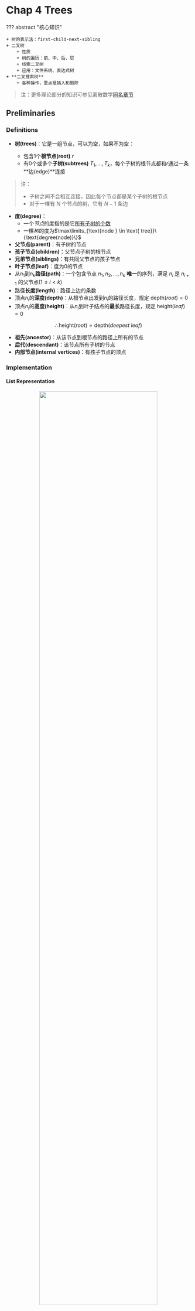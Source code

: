 # Chap 4 Trees

??? abstract "核心知识"

	+ 树的表示法：first-child-next-sibling
	+ 二叉树
		+ 性质
		+ 树的遍历：前、中、后、层
		+ 线索二叉树
		+ 应用：文件系统、表达式树
	+ **二叉搜索树**
		+ 各种操作，重点是插入和删除

>注：更多理论部分的知识可参见离散数学[同名章节](https://note.noughtq.top/math/dm/11)

## Preliminaries

### Definitions

+ **树(trees)**：它是一组节点，可以为空，如果不为空：

	+ 包含1个**根节点(root)** $r$
	+ 有0个或多个**子树(subtrees)** $T_1, \dots, T_k$，每个子树的根节点都和$r$通过一条**边(edge)**连接

>注：
>
>+ 子树之间不会相互连接，因此每个节点都是某个子树的根节点
>+ 对于一棵有 $N$ 个节点的树，它有 $N - 1$ 条边

+ **度(degree)**：
	+ 一个*节点*的度指的是它<u>所有子树的个数</u>
	+ 一棵*树*的度为$\max\limits_{\text{node } \in \text{ tree}}\{\text{degree(node)}\}$
+ **父节点(parent)**：有子树的节点
+ **孩子节点(children)**：父节点子树的根节点
+ **兄弟节点(siblings)**：有共同父节点的孩子节点
+ **叶子节点(leaf)**：度为0的节点
+ 从$n_1$到$n_k$**路径(path)**：一个包含节点 $n_1, n_2, \dots, n_k$ **唯一**的序列，满足 $n_i$ 是 $n_{i+1}$ 的父节点($1 \le i < k$)
+ 路径**长度(length)**：路径上边的条数
+ 顶点$n_i$的**深度(depth)**：从根节点出发到$n_i$的路径长度，规定 $\mathrm{depth}(root) = 0$
+ 顶点$n_i$的**高度(height)**：从$n_i$到叶子结点的**最长**路径长度，规定 $\mathrm{height}(leaf) = 0$

$$\therefore \mathrm{height}(root) = \mathrm{depth}(deepest\text{ }leaf)$$

+ **祖先(ancestor)**：从该节点到根节点的路径上所有的节点
+ **后代(descendant)**：该节点所有子树的节点
+ **内部节点(internal vertices)**：有孩子节点的顶点

### Implementation

#### List Representation

<div style="text-align: center; margin-top: 15px;">
<img src="imgs/C4/Quicker_20240320_173619.png" width="80%" style="margin: 0 auto;">
</div>

缺陷：每个节点的空间大小取决于它有多少个子树，这样实现起来就很麻烦

#### FirstChild-NextSibling Representation

<div style="text-align: center; margin-top: 15px;">
<img src="imgs/C4/Quicker_20240421_204417.png" width="80%" style="margin: 0 auto;">
</div>

> 注：对于同一棵树，这种表示并**不唯一**，因为孩子的顺序可以是任意的

### Application(File System)

Unix 文件树 $\Rightarrow$ DOS 目录列表

!!! example "分层文件系统的目录列表"

	=== "Unix 系统"

		<div style="text-align: center; margin-top: 15px;">
		<img src="imgs/C4/Quicker_20240320_184217.png" width="80%" style="margin: 0 auto;">
		</div>

	=== "DOS 系统"

		<div style="text-align: center; margin-top: 15px;">
		<img src="imgs/C4/Quicker_20240320_184308.png" width="30%" style="margin: 0 auto;">
		</div>

注意：在UNIX系统中位于深度 $d_i$ 的文件，在转化为 DOS 系统的表示法时需要将它们的名字缩进 $d_i$ 倍的多个空格
	
代码实现（**前序遍历**）：
``` c 
static void ListDir(DirOfFile D, int Depth)
{
	if (D is legitimate entry)
	{
		PrintName(D, Depth);
		if (D is a directory)
			for (each child C of D)
				ListDir(C, Depth + 1);
	}
}
```
`Depth` 变量是不应该被用户看到的**内部变量**，需要隐藏起来。一种解决方法是像下面那样定义另外一个函数，隐藏`Depth` 接口

``` c
void ListDirectory(DirOfFile D)
{
	ListDir(D, 0);
}
```

---
计算目录大小：

<div style="text-align: center; margin-top: 15px;">
<img src="imgs/C4/Quicker_20240320_185012.png" width="80%" style="margin: 0 auto;">
</div>

代码实现（**后序遍历**，时间复杂度$O(N)$）
``` c
static int SizeDir(DirOrFile D)
{
	int TotalSize;
	TotalSize = 0;
	if (D is a legitimate entry)
	{
		TotalSize = FileSize(D);
		if (D is a directory)
			for (each child C of D)
				TotalSize += SizeDir(C);
	} // end if D is legal
	return TotalSize;
}
```

## Binary Trees

**二叉树(binary tree)**：每个节点拥有不超过两个孩子的树

<div style="text-align: center; margin-top: 15px;">
<img src="imgs/C4/Quicker_20240320_174545.png" width="80%" style="margin: 0 auto;">
</div>

补充：一般树（左图）的后序遍历 = 由上述方法得到的二叉树（右图）的中序遍历

### Expression Trees(syntax trees)

+ 先将[中缀表达式 -> 后缀表达式](3-x.md#infix-to-postfix-conversion)
+ 然后类似[后缀表达式求解](3-x.md#postfix-evaluation)的方法，遇到运算符时，将栈内的两个操作数弹出，与运算符构建一棵树，对应关系如下：

	+ 左子树：栈顶下面的元素
	+ 根节点：运算符
	+ 右子树：栈顶元素

	将这棵树压入栈中，重复上述步骤直到遍历完整个表达式

???+ play "动画演示"

	<div style="text-align: center; margin-top: 15px;">
	<img src="imgs/C4/1.gif" width="80%" style="margin: 0 auto;">
	</div>

??? code "代码实现"

	``` c
	// from my work of project 2
	Tree ExpTree(Queue q)
	{
	    Tree ans;   // The final expression tree
	    Stack s;    // The stack for tree construction, containing the nodes or the trees
	    PtrToNode node, op1, op2, new;  // node for all element in the queue; op1 and op2 are operands;and new is a new tree
	    PtrToQueue cur = q->front->next;  // Starting from the second element, for the queue has a dummy header

	    s = CreateStack();  // Initialization
	    while (cur != NULL)  // Traversing all the element in the queue
	    {
	        node = CreateNode(cur->var);  // Creating node for every element in the queue
	        if(isalnum(cur->var[0]) || cur->var[0] == '-' && isalnum(cur->var[1]))  // If it's an operand, push it into the stack
	        {
	            Push1(node, s);
	            // printf("%s\n", str);
	        }
	        else  // If it's a operator,
	        {

	            op2 = Top1(s);  // Obtaining the top two operands from the stack
	            Pop(s);
	            op1 = Top1(s);
	            Pop(s);
	            new = CreateTree(node, op1, op2);  // Creating an expression (sub)tree
	            Push1(new, s);
	        }
	        cur = cur->next;
	    }
	    ans = Top1(s); // The remaining tree in the stack is the answer

	    return ans;

	}
	```

### Tree Traversals

**树的遍历(tree traversals)**：对树的每个节点都访问一次，时间复杂度为 $O(N)$

<div style="text-align: center; margin-top: 15px;">
<img src="imgs/C4/Quicker_20240320_184009.png" width="80%" style="margin: 0 auto;">
</div>

**前序遍历(preorder traversal)**

``` c
void preorder(tree_ptr tree)
{
	if (tree)
	{
		visit(tree);
		for (each child C of tree)
			preorder(C);
	}
}
```

**后序遍历(postorder traversal)**

``` c
void postorder(tree_ptr tree)
{
	if (tree)
	{
		for (each child C of tree)
			postorder(C);
		visit(tree);
	}
}
```

**层序遍历(levelorder traversal)**

``` c
void levelorder(tree_ptr tree)
{
	enqueue(tree);
	while (queue is not empty)
	{
		visit(T = dequeue());
		for (each child C of T)
			enqueue(C);
	}
}
```

??? info "补充：“之”字形遍历"

	可以认为是“层序遍历 pro”：第 0 层（根节点）从右往左、第1层从左往右、第2层从右往左...，也就是说每层遍历完后都要改变一次遍历方向

	实现方法：用 2 个栈，一个存从左往右遍历的节点，一个存从右往左遍历的节点

**中序遍历(inorder traversal)**
``` c
// Recursion
void inorder(tree_ptr tree)
{
	if (tree)
	{
		inorder(tree->Left);
		visit(tree->Element);
		inorder(tree->Right);
	}
}

// Iteration(using stack)
void iter_inorder(tree_ptr tree)
{
	Stack S = CreateStack(MAX_SIZE);
	for (;;)
	{
		for (; tree; tree = tree->left)
			Push(tree, S);
		tree = Top(S);
		Pop(S);
		if (!tree)
			break;
		visit(tree->Element);
		tree = tree->Right;
	}
}
```

!!! note "注"

	+ 知道<u>前序或者后序遍历</u> + 中序遍历，可以确定唯一的一棵树
	+ 知道前序遍历 + 后序遍历，一般情况下无法确定树的形状

### Threaded Binary Trees

对于一般的二叉树，它的叶子节点的左右指针指向 `NULL`，这浪费了很多空间。而**线索二叉树(threaded binary trees)**很好地利用了闲置的节点，具体规则如下：

+ 如果 `Tree->Left` 为空，将它指向**中序**遍历中的**前一个节点**
+ 如果 `Tree->Right` 为空，将它指向**中序**遍历中的**后一个节点**
+ 有一个**头节点**(dummy node)，使得*最左边*和*最右边*孩子分别指向这个节点的左右孩子

``` c
// 结构声明
typedef struct ThreadedTreeNode *PtrTo ThreadedNode;
typedef struct PtrToThreadedNode ThreadedTree;
struct ThreadedTreeNode
{
	int LeftThread;      // if it is True, then Left
	TreadedTree Left;    // is a thread, not a child ptr
	ElementType Element;
	int RightThread;     // if it is True, then Right
	ThreadedTree Right;  // is a thread, not a child ptr
}
```

!!! example "例子"

	<div style="text-align: center; margin-top: 15px;">
	<img src="imgs/C4/Quicker_20240320_190628.png" width="80%" style="margin: 0 auto;">
	</div>

	可以看到，我们从 dummy head node 出发，重复“左线索 $\rightarrow$ 右线索 $\rightarrow$ 左线索 $\rightarrow$ 右线索 $\dots$”的遍历过程，最后回到 dummy head node ，这样我们可以对整棵树进行一趟完整的中序遍历。

???+ note "注"

	虽然这里默认使用中序遍历的定义，但我们也可以将其修改成**前序**或者**后序**遍历的版本(比如对于后序遍历版的线索二叉树，某个节点空出来的左子树指向它在后序遍历中的前一个节点，空出来的右子树指向它在后序遍历中的后一个节点)

### Special Cases

+ **歪斜二叉树(skewed binary trees)**：

<div style="text-align: center; margin-top: 15px;">
<img src="imgs/C4/Quicker_20240327_190541.png" width="40%" style="margin: 0 auto;">
</div>

+ **完全二叉树(complete binary trees)**：

<div style="text-align: center; margin-top: 15px;">
<img src="imgs/C4/Quicker_20240327_190602.png" width="40%" style="margin: 0 auto;">
</div>


### Properties

+ 第 $i$ 层($i \ge 1$)最多拥有 $2^{i - 1}$ 个节点；深度为 $k$ 的二叉树最多有 $2^k - 1$ 个节点($k \ge 1$)

+ 对于非空的二叉树，$n_0 = n_2 + 1$，其中 $n_0$ 是叶子节点个数，$n_2$ 是度为 2 的节点个数

!!! note "证明"

	>注：该证明可推广至n叉树

	+ 令 $n_1$ 为度为 1 的节点，$n$ 为节点总数，则$n = n_0 + n_1 + n_2$
	+ 令 $B$ 为边的条数，则 $n = B + 1$，而且不难发现 $B = n_1 + 2n_2$
	+ 联立上述三个方程，可以得到 $n_0 = n_2 + 1$($n_1$ 被消掉了)

推论1：对于一棵完全二叉树，易知 $n_1 = 0$ 或 $1$。由 $n_0 = n_2 + 1$ 知:

+ 完全二叉树有奇数个节点时，$n_1 = 0$
+ 完全二叉树有偶数个节点时，$n_1 = 1$

:star:推论2：$n$ 叉树的叶子节点个数与 $n_1$ 无关，且 $n_0 = \sum\limits_{i = 2}^n (i - 1)n_i + 1$

## Binary Search Tree

### Definition

**二叉搜索树(Binary Search Tree)**是一棵二叉树，它可以是空树，如果非空，则遵循以下规则：

+ 每个节点有一个整数的**键(key)**，每个键互不相同
>这里这么定义是为了方便后面的操作，实际上键不必是整数，键也可以相同

+ 非空**左**子树的键必须**小于**根上的键
+ 非空**右**子树的键必须**大于**根上的键
+ 左右子树也是二叉搜索树

!!! note "注"

	+ 对二叉搜索树的**同一层**从左往右遍历，得到的键的序列是**有序**的
	+ 通过对二叉搜索树的**中序遍历**得到的元素序列是**有序**的
	+ 给出一棵二叉搜索树的**前序***或者***后序**遍历，根据二叉搜索树的定义，我们应当可以还原出这棵树
	+ 对于一棵*完全*的二叉搜索树，它**最小**的节点一定是**叶子节点**，最大的就不一定了

### ADT

**Objects**：拥有 0 个或多个元素的有限有序表

**Operations**：

+ `SearchTree MakeEmpty(SearchTree T);`
+ `Position Find(ElementType X, SearchTree T);`
+ `Position FindMin(SearchTree T);`
+ `Position FindMax(SearchTree T);`
+ `SearchTree Insert(ElementType X, SearchTree T);` :star:
+ `SearchTree Delete(ElementType X, SearchTree T);` :star:
+ `ElementType Retrieve(Position P);`

### Implementations

??? code "预先处理"

	``` c
	// 声明部分
	#ifndef _Tree_H

	struct TreeNode;
	typedef struct TreeNode * Position;
	typedef struct TreeNode * SearchTree;

	SearchTree MakeEmpty(SearchTree T);
	Position Find(ElementType X, SearchTree T);
	Position FindMin(SearchTree T);
	Position FindMax(SearchTree T);
	SearchTree Insert(ElementType X, SearchTree T);
	SearchTree Delete(ElementType X, SearchTree T);
	ElementType Retrieve(Position P);

	#endif // _Tree_H

	// 写在执行文件部分
	struct TreeNode
	{
		ElementType Element;
		SearchTree Left;
		SearchTree Right;
	}

	// 初始化处理（用到后序遍历），时间复杂度 O(logN)
	SearchTree MakeEmpty(SearchTree T)
	{
		if (T != NULL)
		{
			MakeEmpty(T->Left);
			MakeEmpty(T->Right);
			free(T);
		}
		return NULL;
	}
	```

#### Find

??? code "代码实现（递归版）"

	``` c
	Position Find(ElementType X, SearchTree T)
	{
		if (T == NULL)
			return NULL; // not found in an empty tree
		if (X < T->Element)  // if smaller than root
			return Find(X, T->Left);  // search left subtree
		else if (X > T->Element)  // if larger than root
			return Find(X, T->Right);  // search right subtree
		else  // if X == root
			return T;  // found
	}
	```

+ 时间复杂度 $T(N)$ 和空间复杂度 $S(N)$ 都等于 $O(d)$，其中 $d$ 为树 $X$ 的深度
+ 函数开始时应先判断树是否为空，如果少了这句，后面就会发生段错误（在不存在的树中获取元素，这是未定义的）
+ 这里的递归函数是[**尾递归(tail recursions)**](3-x.md#function-calls)，因此系统会自动将递归优化为循环

??? code "代码实现（迭代版）"

	``` c
	Position Iter_Find(ElementType X, SearchTree T)
	{
		while (T)
		{
			if (X == T->Element)
				return T;  // found
			if (X < T->Element)
				T = T->Left;  // move down along left path
			else
				T = T->Right;  // move down along right path
		} // end while-loop
		return NULL;  // not found
	}
	```

#### FindMin

??? code "代码实现"

	``` c
	Position FindMin(SearchTree T)
	{
		if (T == NULL)
			return NULL;  // not found in an empty tree
		else if (T->Left == NULL)  // found left most
			return T;
		else
			return FindMin(T->Left); // keep moving to left
	}
	```

#### FindMax

??? code "代码实现"

	``` c
	Position FindMax(SearchTree T)
	{
		if (T != NULL)
			while (T->Right != NULL)
				T = T->Right;  // keep moving to find right most
		return T;  // return NULL or the right most
	}
	```
`FindMin()` 和 `FindMax` 函数的时间复杂度均为 $O(d)$，$d$ 为树的深度

#### Insert

!!! note "思路"

	执行过程类似 `Find`

	+ 如果找到了该节点，可以不做任何处理，也可以给它的计数器 +1（如果节点有计数字段的话）
	+ 否则将最后遇到的**非空节点**视为新节点的父节点，然后将新节点插入 `NULL` 的位置上

??? code "代码实现"

	``` c
	SearchTree Insert(ElementType X, SearchTree T)
	{
		if (T == NULL)  // Create and return a one-node tree
		{
			T = (SearchTree)malloc(sizeof(struct TreeNode));
			if (T == NULL)
				FatalError("Out of space!!!");
			else
			{
				T->Element = X;
				T->Left = T->Right = NULL;
			}
		}  // End create a one-node tree
		else
		{
			if (X < T->Element)
				T->Left = Insert(X, T->Left);
			else if (X > T->Element)
				T->Right = Insert(X, T->Right);
			// Else X is in the tree already, we'll do nothing
		}
		return T; // Don't forget this line!!
	}
	```

时间复杂度：$O(d)$

!!! question "思考"

	=== "问题"

		可不可以这样简化一下插入函数——将函数返回类型改为`void`，然后在第一个`else`中不采用赋值语句，最后也不返回`T`

	=== "答案"

		NO!!!

		如果最后没有在树中找到要插入的节点，那么就需要新建一棵子树。如果建完这棵树后没有返回，那么这棵子树的父节点无法与它建立联系，这棵子树与原来的树就是断开的，因此建了也等于白建。


#### Delete

这是二叉搜索树中最难处理的部分。我们要处理有三种情况：

+ 叶子结点
+ 有一个孩子
+ ==有两个孩子==

!!! note "具体分析"

	其中前两种情况的实现较为简单，最后的情况较为复杂

	+ 删除**叶子节点**：直接将它的父节点连接到空节点上
	+ 删除**度为1**的节点：用该节点的子节点替换它自身
	+ 删除**度为2**的节点：

		+ 用该节点**左子树的最大节点**或**右子树的最小节点**（挑一种）替换它自身
		>解释：以右子树最小节点为例，将其作为新的父节点，因为它既满足比左子树所有节点大（右子树的节点>左子树的节点），又满足比新的右子树所有节点小（它原本就是右子树最小的节点）
		
		+ 从子树中删除用来替换的节点
		>注意用来替换的节点的度不超过1

??? code "代码实现"

	``` c
	// 这里删除度为 2 的节点时采用拿右子树最小节点替换的方法
	SearchTree Delete(ElementType X, SearchTree T)
	{
		Position TmpCell;
		if (T == NULL)
			Error("Element not found");
		else
		{
			if (X < T->ELement)  // Go left
				T->Left = Delete(X, T->Left);
			else if (X > T->Element)  // Go right
				T->Right = Delete(X, T->Right);
			else  // Found element to be deleted
			{
				if (T->Left && T->Right)  // Two children
				{  // Replace with smallest in right subtree
					TmpCell = FindMin(T->Right);
					T->Element = TmpCell->Element;
					T->Right = Delete(T->Element, T->Right);
				}  // End if 
				else  // One or zero child
				{
					TmpCell = T;
					if (T->Left == NULL)  // Also handles 0 child
						T = T->Right;
					else if (T->Right == NULL)
						T = T->Left;
					free(TmpCell);  // End else 1 or 0 child
				}
			}
		} 
		return T;
	}
	```

时间复杂度：$O(h)$，$h$ 是树的高度。显然，这种删除的操作效率不高

改进方法：如果删除操作用的不多，可以采用 **lazy deletion** 的方法——为每个节点添加一个 `flag` 字段，来标记节点是否被删除。因此我们不必通过释放节点的空间的方式来删除节点；而且如果我们重新插入已经删除的节点，也不需要使用 `malloc()` 分配内存，从而提高程序的效率。

### Average-Case Analysis

通过计算发现，树的所有节点的平均深度为 $O(logN)$（证明过程见教材 $P_{108}$）

 二叉搜索树的大小取决于**插入的顺序**和**删除**操作

+ 插入：如果顺序不够随机（最坏的情况：升/降序），则树会**退化**成一个链表，因此**最坏情况**的时间复杂度为$O(N)$
+ 删除：以替换为右子树最小节点为例，过多的删除操作会导致右子树不断缩小，左子树的规模会大于右子树，破坏了树的平衡

